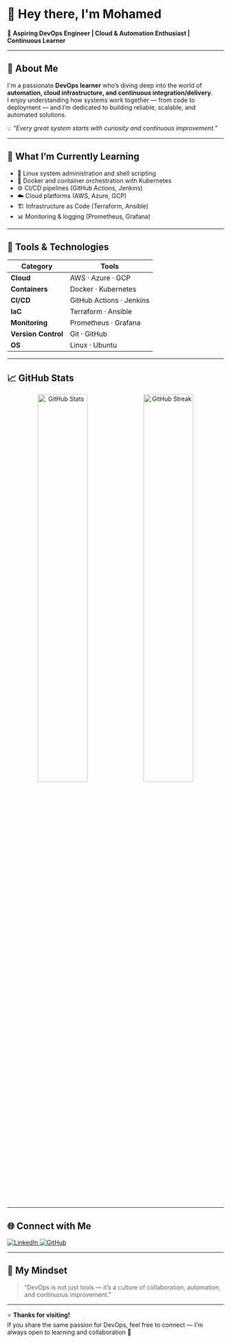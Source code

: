 # 👋 Hey there, I'm Mohamed

🎯 **Aspiring DevOps Engineer | Cloud & Automation Enthusiast | Continuous Learner**

---

## 🧭 About Me

I'm a passionate **DevOps learner** who’s diving deep into the world of **automation, cloud infrastructure, and continuous integration/delivery**.  
I enjoy understanding how systems work together — from code to deployment — and I’m dedicated to building reliable, scalable, and automated solutions.  

💡 *“Every great system starts with curiosity and continuous improvement.”*

---

## 🚀 What I’m Currently Learning

- 🐧 Linux system administration and shell scripting  
- 🐋 Docker and container orchestration with Kubernetes  
- ⚙️ CI/CD pipelines (GitHub Actions, Jenkins)  
- ☁️ Cloud platforms (AWS, Azure, GCP)  
- 🏗️ Infrastructure as Code (Terraform, Ansible)  
- 📊 Monitoring & logging (Prometheus, Grafana)  

---

## 🧰 Tools & Technologies

| Category | Tools |
|-----------|--------|
| **Cloud** | AWS · Azure · GCP |
| **Containers** | Docker · Kubernetes |
| **CI/CD** | GitHub Actions · Jenkins |
| **IaC** | Terraform · Ansible |
| **Monitoring** | Prometheus · Grafana |
| **Version Control** | Git · GitHub |
| **OS** | Linux · Ubuntu |

---

## 📈 GitHub Stats

<p align="center">
  <img src="https://github-readme-stats.vercel.app/api?username=YourUsername&show_icons=true&theme=github_dark&hide_border=true" alt="GitHub Stats" width="48%" />
  <img src="https://github-readme-streak-stats.herokuapp.com?user=YourUsername&theme=github-dark-blue&hide_border=true" alt="GitHub Streak" width="48%" />
</p>

---

## 🌐 Connect with Me

<p align="left">
  <a href="https://linkedin.com/in/YourLinkedInProfile" target="_blank">
    <img src="https://img.shields.io/badge/LinkedIn-0A66C2?style=for-the-badge&logo=linkedin&logoColor=white" alt="LinkedIn"/>
  </a>
  <a href="https://github.com/YourUsername" target="_blank">
    <img src="https://img.shields.io/badge/GitHub-181717?style=for-the-badge&logo=github&logoColor=white" alt="GitHub"/>
  </a>
</p>

---

## 🧠 My Mindset

> “DevOps is not just tools — it’s a culture of collaboration, automation, and continuous improvement.”  

---

⭐ **Thanks for visiting!**  
If you share the same passion for DevOps, feel free to connect — I’m always open to learning and collaboration 🤝
